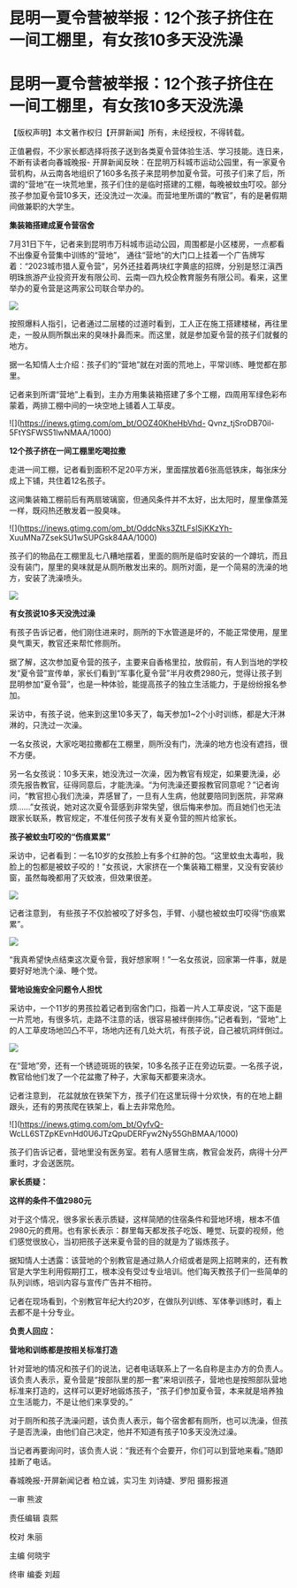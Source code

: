 # 昆明一夏令营被举报：12个孩子挤住在一间工棚里，有女孩10多天没洗澡

# 昆明一夏令营被举报：12个孩子挤住在一间工棚里，有女孩10多天没洗澡

【版权声明】本文著作权归【开屏新闻】所有，未经授权，不得转载。

正值暑假，不少家长都选择将孩子送到各类夏令营体验生活、学习技能。连日来，不断有读者向春城晚报-
开屏新闻反映：在昆明万科城市运动公园里，有一家夏令营机构，从云南各地组织了160多名孩子来昆明参加夏令营。可孩子们来了后，所谓的“营地”在一块荒地里，孩子们住的是临时搭建的工棚，每晚被蚊虫叮咬。部分孩子参加夏令营10多天，还没洗过一次澡。而营地里所谓的“教官”，有的是暑假期间做兼职的大学生。

**集装箱搭建成夏令营宿舍**

7月31日下午，记者来到昆明市万科城市运动公园，周围都是小区楼房，一点都看不出像夏令营集中训练的“营地”，
通往“营地”的大门口上挂着一个广告牌写着：“2023城市猎人夏令营”，另外还挂着两块红字黄底的招牌，分别是怒江滇西明珠旅游产业投资开发有限公司、云南一四九校企教育服务有限公司。看来，这里举办的夏令营是这两家公司联合举办的。

![](https://inews.gtimg.com/om_bt/OO9Myr6BTLRljzMoj3HU_yv-2zn6wtEoIiAW9ol1yNZB8AA/1000)

按照爆料人指引，记者通过二层楼的过道时看到，工人正在施工搭建楼梯，再往里走，一股从厕所飘出来的臭味扑鼻而来。而这里，就是参加夏令营的孩子们就餐的地方。

据一名知情人士介绍：孩子们的“营地”就在对面的荒地上，平常训练、睡觉都在那里。

记者来到所谓“营地”上看到，主办方用集装箱搭建了多个工棚，四周用军绿色彩布蒙着，两排工棚中间的一块空地上铺着人工草皮。

![](https://inews.gtimg.com/om_bt/OOZ40KheHbVhd-
Qvnz_tjSroDB70il-5FtYSFWS51lwNMAA/1000)

**12个孩子挤在一间工棚里吃喝拉撒**

走进一间工棚，记者看到面积不足20平方米，里面摆放着6张高低铁床，每张床分成上下铺，共住着12名孩子。

这间集装箱工棚前后有两扇玻璃窗，但通风条件并不太好，出太阳时，屋里像蒸笼一样，既闷热还散发着一股臭味。

![](https://inews.gtimg.com/om_bt/OddcNks3ZtLFslSjKKzYh-
XuuMNa7ZsekSU1wSUPGsk84AA/1000)

孩子们的物品在工棚里乱七八糟地摆着，里面的厕所是临时安装的一个蹲坑，而且没有装门，屋里的臭味就是从厕所散发出来的。厕所对面，是一个简易的洗澡的地方，安装了洗澡喷头。

![](https://inews.gtimg.com/om_bt/OVxyrMVq2lNq6pWtTgKmwci84Cfs7JtFTiz4zT3vYMngsAA/1000)

**有女孩说10多天没洗过澡**

有孩子告诉记者，他们刚住进来时，厕所的下水管道是坏的，不能正常使用，屋里臭气熏天，教官还来帮忙修厕所。

据了解，这次参加夏令营的孩子，主要来自香格里拉，放假前，有人到当地的学校发“夏令营”宣传单，家长们看到“军事化夏令营”半月收费2980元，觉得让孩子到昆明参加“夏令营”，也是一种体验，能提高孩子的独立生活能力，于是纷纷报名参加。

采访中，有孩子说，他来到这里10多天了，每天参加1~2个小时训练，都是大汗淋淋的，只洗过一次澡。

一名女孩说，大家吃喝拉撒都在工棚里，厕所没有门，洗澡的地方也没有遮挡，很不方便。

另一名女孩说：10多天来，她没洗过一次澡，因为教官有规定，如果要洗澡，必须先报告教官，征得同意后，才能洗澡。“为何洗澡还要报教官同意呢？”记者询问，“教官担心我们洗澡，弄感冒了，一旦有人生病，他就要陪同到医院，非常麻烦……”女孩说，她对这次夏令营感到非常失望，很后悔来参加。而且她们也无法跟家长联系，教官规定，不准任何孩子发有关夏令营的照片给家长。

**孩子被蚊虫叮咬的“伤痕累累”**

采访中，记者看到：一名10岁的女孩脸上有多个红肿的包。“这里蚊虫太毒啦，我脸上的包都是被蚊子咬的！”女孩说，大家挤在一个集装箱工棚里，又没有安装纱窗，虽然每晚都用了灭蚊液，但效果很差。

![](https://inews.gtimg.com/om_bt/OMPv7GHj5NbkiVQAk27Ss_fWleqPFijlSX6QDW7UqLiB4AA/1000)

记者注意到， 有些孩子不仅脸被咬了好多包，手臂、小腿也被蚊虫叮咬得“伤痕累累”。

![](https://inews.gtimg.com/om_bt/OkEap4D-gBqMg1o3y2mLPDgQivjxkJFYEECSgfSixY2dIAA/1000)

“我真希望快点结束这次夏令营，我好想家啊！”一名女孩说，回家第一件事，就是要好好地洗个澡、睡个觉。

**营地设施安全问题令人担忧**

采访中，一个11岁的男孩拉着记者到宿舍门口，指着一片人工草皮说，“这下面是一片荒地，有很多坑，走路不注意的话，很容易被绊倒摔伤。”记者看到，“营地”上的人工草皮场地凹凸不平，场地内还有几处大坑，有孩子说，自己被坑洞绊倒过。

![](https://inews.gtimg.com/om_bt/OF711EPGLc8E5aAd7Ac5zNc-j8gKFUjHvVu8hIel5yoZkAA/1000)

在“营地”旁，还有一个锈迹斑斑的铁架，10多名孩子正在旁边玩耍。一名孩子说，教官给他们发了一个花盆撒了种子，大家每天都要来浇水。

记者注意到， 花盆就放在铁架下方，孩子们在这里玩得十分欢快，有的在地上翻跟头，还有的男孩爬在铁架上，看上去非常危险。

![](https://inews.gtimg.com/om_bt/OyfvQ-
WcLL6STZpKEvnHd0U6JTzQpuDERFyw2Ny55GhBMAA/1000)

孩子们告诉记者，营地里没有医务室。若有人感冒生病，教官会发药，病得十分严重时，才会送医院。

**家长质疑：**

**这样的条件不值2980元**

对于这个情况，很多家长表示质疑，这样简陋的住宿条件和营地环境，根本不值2980元的费用。也有家长表示：群里每天都发孩子吃饭、睡觉、玩耍的视频，他们感觉很放心，当初把孩子送来夏令营的目的就是为了锻炼孩子。

据知情人士透露：该营地的个别教官是通过熟人介绍或者是网上招聘来的，还有教官是大学生利用假期打工，根本没有受过专业培训。他们每天教孩子们一些简单的队列训练，培训内容与宣传广告并不相符。

记者在现场看到，个别教官年纪大约20岁，在做队列训练、军体拳训练时，看上去都不是十分专业。

**负责人回应：**

**营地和训练都是按相关标准打造**

针对营地的情况和孩子们的说法，记者电话联系上了一名自称是主办方的负责人。该负责人表示，夏令营是“按部队里的那一套”来培训孩子，营地也是按照部队营地标准来打造的，这样可以更好地锻炼孩子，“孩子们参加夏令营，本来就是培养独立生活能力，不是让他们来享受的。”

对于厕所和孩子洗澡问题，该负责人表示，每个宿舍都有厕所，也可以洗澡，但孩子是否洗澡，由他们自己决定，他并不知道有孩子10多天没洗过澡。

当记者再要询问时，该负责人说：“我还有个会要开，你们可以到营地来看。”随即挂断了电话。

春城晚报-开屏新闻记者 柏立诚，实习生 刘诗婕、罗阳 摄影报道

一审 熊波

责任编辑 袁熙

校对 朱丽

主编 何晓宇

终审 编委 刘超

